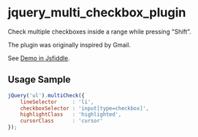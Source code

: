 jquery_multi_checkbox_plugin
============================

Check multiple checkboxes inside a range while pressing "Shift".

The plugin was originally inspired by Gmail.

See [Demo in Jsfiddle](http://jsfiddle.net/benb88/6SSsF).

## Usage Sample

```javascript
jQuery('ul').multiCheck({
    lineSelector     : 'li',
    checkboxSelector : 'input[type=checkbox]',
    highlightClass   : 'highlighted',
    cursorClass      : 'cursor'
});
```

